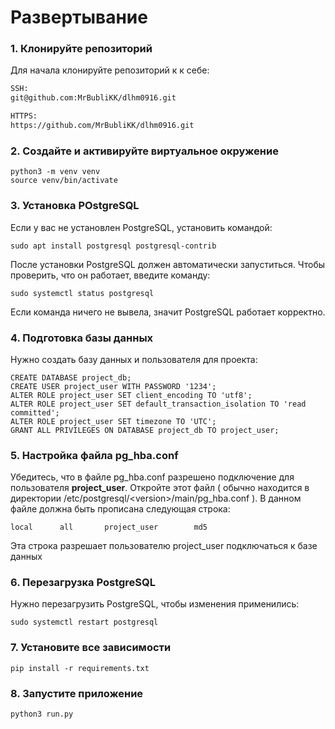 # Развертывание

### 1. Клонируйте репозиторий

Для начала клонируйте репозиторий к к себе:

```bash
SSH:
git@github.com:MrBubliKK/dlhm0916.git

HTTPS:
https://github.com/MrBubliKK/dlhm0916.git
```

### 2. Создайте и активируйте виртуальное окружение

```
python3 -m venv venv
source venv/bin/activate
```

### 3. Установка POstgreSQL

Если у вас не установлен PostgreSQL, установить командой:

```
sudo apt install postgresql postgresql-contrib
```

После установки PostgreSQL должен автоматически запуститься. Чтобы проверить, что он работает, введите команду:

```
sudo systemctl status postgresql
```

Если команда ничего не вывела, значит PostgreSQL работает корректно.

### 4. Подготовка базы данных

Нужно создать базу данных и пользователя для проекта:

```
CREATE DATABASE project_db;
CREATE USER project_user WITH PASSWORD '1234';
ALTER ROLE project_user SET client_encoding TO 'utf8';
ALTER ROLE project_user SET default_transaction_isolation TO 'read committed';
ALTER ROLE project_user SET timezone TO 'UTC';
GRANT ALL PRIVILEGES ON DATABASE project_db TO project_user;
```

### 5. Настройка файла pg_hba.conf

Убедитесь, что в файле pg_hba.conf разрешено подключение для пользователя **project_user**. Откройте этот файл ( обычно находится в директории /etc/postgresql/\<version>/main/pg_hba.conf ). В данном файле должна быть прописана следующая строка:

```
local      all       project_user        md5
```

Эта строка разрешает пользователю project_user подключаться к базе данных

### 6. Перезагрузка PostgreSQL

Нужно перезагрузить PostgreSQL, чтобы изменения применились:

```
sudo systemctl restart postgresql
```

### 7. Установите все зависимости

```
pip install -r requirements.txt
```

### 8. Запустите приложение

```
python3 run.py
```